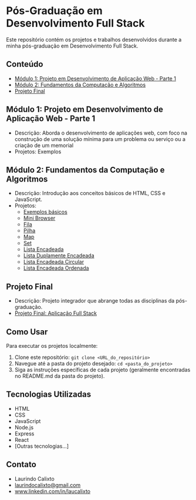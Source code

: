 # Pós-Graduação em Desenvolvimento Full Stack

Este repositório contém os projetos e trabalhos desenvolvidos durante a minha pós-graduação em Desenvolvimento Full Stack.

## Conteúdo

-   [Módulo 1: Projeto em Desenvolvimento de Aplicação Web - Parte 1](#modulo-1-projeto-desenvolvimento-app-web-p1)
-   [Módulo 2: Fundamentos da Computação e Algoritmos](#modulo-2-fundamentos-da-computacao-e-algoritmos)
-   [Projeto Final](#projeto-final)

## Módulo 1: Projeto em Desenvolvimento de Aplicação Web - Parte 1

-   Descrição: Aborda o desenvolvimento de aplicações web, com foco na construção de uma solução mínima para um problema ou serviço ou a criação de um memorial
-   Projetos: Exemplos

## Módulo 2: Fundamentos da Computação e Algoritmos

-   Descrição: Introdução aos conceitos básicos de HTML, CSS e JavaScript.
-   Projetos:
    -   [Exemplos básicos](modulo-2-fundamentos-da-computacao-e-algoritmos/exemplosbasicos/)
    -   [Mini Browser](modulo-2-fundamentos-da-computacao-e-algoritmos/minibrowser/)
    -   [Fila](modulo-2-fundamentos-da-computacao-e-algoritmos/fila/)
    -   [Pilha](modulo-2-fundamentos-da-computacao-e-algoritmos/fila/)
    -   [Map](modulo-2-fundamentos-da-computacao-e-algoritmos/map/)
    -   [Set](modulo-2-fundamentos-da-computacao-e-algoritmos/set/)
    -   [Lista Encadeada](modulo-2-fundamentos-da-computacao-e-algoritmos/listaEncadeada/)
    -   [Lista Duplamente Encadeada](modulo-2-fundamentos-da-computacao-e-algoritmos/listaEncadeada/)
    -   [Lista Encadeada Circular](modulo-2-fundamentos-da-computacao-e-algoritmos/listaEncadeada/)
    -   [Lista Encadeada Ordenada](modulo-2-fundamentos-da-computacao-e-algoritmos/listaEncadeada/)

## Projeto Final

-   Descrição: Projeto integrador que abrange todas as disciplinas da pós-graduação.
-   [Projeto Final: Aplicação Full Stack](projeto-final/)

## Como Usar

Para executar os projetos localmente:

1.  Clone este repositório: `git clone <URL_do_repositório>`
2.  Navegue até a pasta do projeto desejado: `cd <pasta_do_projeto>`
3.  Siga as instruções específicas de cada projeto (geralmente encontradas no README.md da pasta do projeto).

## Tecnologias Utilizadas

-   HTML
-   CSS
-   JavaScript
-   Node.js
-   Express
-   React
-   [Outras tecnologias...]

## Contato

-   Laurindo Calixto
-   laurindocalixto@gmail.com
-   www.linkedin.com/in/laucalixto
